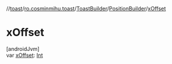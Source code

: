 //[toast](../../../../index.md)/[ro.cosminmihu.toast](../../index.md)/[ToastBuilder](../index.md)/[PositionBuilder](index.md)/[xOffset](x-offset.md)

# xOffset

[androidJvm]\
var [xOffset](x-offset.md): [Int](https://kotlinlang.org/api/core/kotlin-stdlib/kotlin/-int/index.html)